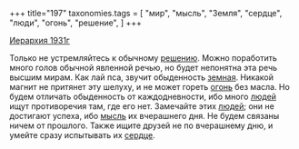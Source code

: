 +++
title="197"
taxonomies.tags = [
 "мир",
 "мысль",
 "Земля",
 "сердце",
 "люди",
 "огонь",
 "решение",
]
+++

[Иерархия 1931г](/agni/1931)

Только не устремляйтесь к обычному [решению](/tags/решение). Можно поработить много голов обычной явленной речью, но будет непонятна эта речь высшим мирам. Как лай пса, звучит обыденность [земная](/tags/Земля). Никакой магнит не притянет эту шелуху, и не может гореть [огонь](/tags/огонь) без масла. Но будем отличать обыденность от каждодневности, ибо много [людей](/tags/люди) ищут противоречия там, где его нет. Замечайте этих [людей](/tags/люди); они не достигают успеха, ибо [мысль](/tags/мысль) их вчерашнего дня. Не будем связаны ничем от прошлого. Также ищите друзей не по вчерашнему дню, и умейте сразу испытывать их [сердце](/tags/сердце).   

